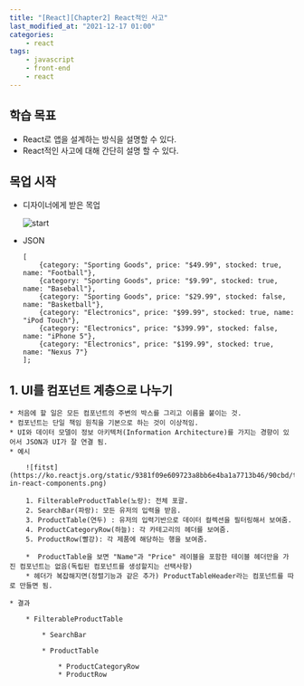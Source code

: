 ```yaml
---
title: "[React][Chapter2] React적인 사고"
last_modified_at: "2021-12-17 01:00"
categories:
    - react
tags:
    - javascript
    - front-end
    - react
---
```

## 학습 목표
* React로 앱을 설계하는 방식을 설명할 수 있다.
* React적인 사고에 대해 간단히 설명 할 수 있다.

## 목업 시작

* 디자이너에게 받은 목업

    ![start](https://ko.reactjs.org/static/1071fbcc9eed01fddc115b41e193ec11/d4770/thinking-in-react-mock.png)

* JSON

    ```text
    [
        {category: "Sporting Goods", price: "$49.99", stocked: true, name: "Football"},
        {category: "Sporting Goods", price: "$9.99", stocked: true, name: "Baseball"},
        {category: "Sporting Goods", price: "$29.99", stocked: false, name: "Basketball"},
        {category: "Electronics", price: "$99.99", stocked: true, name: "iPod Touch"},
        {category: "Electronics", price: "$399.99", stocked: false, name: "iPhone 5"},
        {category: "Electronics", price: "$199.99", stocked: true, name: "Nexus 7"}
    ];

    ```
## 1. UI를 컴포넌트 계층으로 나누기

    * 처음에 할 일은 모든 컴포넌트의 주변의 박스를 그리고 이름을 붙이는 것.
    * 컴포넌트는 단일 책임 원칙을 기본으로 하는 것이 이상적임. 
    * UI와 데이터 모델이 정보 아키텍처(Information Architecture)를 가지는 경향이 있어서 JSON과 UI가 잘 연결 됨.
    * 예시

        ![fitst](https://ko.reactjs.org/static/9381f09e609723a8bb6e4ba1a7713b46/90cbd/thinking-in-react-components.png)
    
        1. FilterableProductTable(노랑): 전체 포괄.
        2. SearchBar(파랑): 모든 유저의 입력을 받음.
        3. ProductTable(연두) : 유저의 입력기반으로 데이터 컬렉션을 필터링해서 보여줌.
        4. ProductCategoryRow(하늘): 각 카테고리의 헤더를 보여줌.
        5. ProductRow(빨강): 각 제품에 해당하는 행을 보여줌.

        *  ProductTable을 보면 "Name"과 "Price" 레이블을 포함한 테이블 헤더만을 가진 컴포넌트는 없음(독립된 컴포넌트를 생성할지는 선택사항)
        * 헤더가 복잡해지면(정렬기능과 같은 추가) ProductTableHeader라는 컴포넌트를 따로 만들면 됨.
    
    * 결과
    
        * FilterableProductTable

            * SearchBar

            * ProductTable

                * ProductCategoryRow
                * ProductRow


    